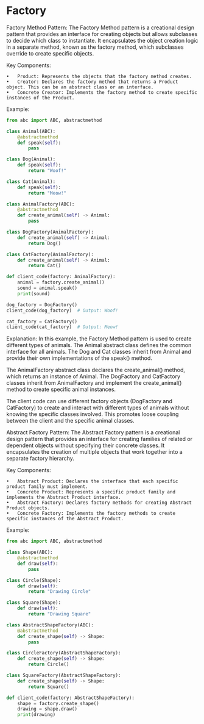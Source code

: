 # Factory

Factory Method Pattern:
The Factory Method pattern is a creational design pattern that provides an interface for creating objects but allows subclasses to decide which class to instantiate. It encapsulates the object creation logic in a separate method, known as the factory method, which subclasses override to create specific objects.

Key Components:

	•	Product: Represents the objects that the factory method creates.
	•	Creator: Declares the factory method that returns a Product object. This can be an abstract class or an interface.
	•	Concrete Creator: Implements the factory method to create specific instances of the Product.

Example:

```python
from abc import ABC, abstractmethod

class Animal(ABC):
    @abstractmethod
    def speak(self):
        pass

class Dog(Animal):
    def speak(self):
        return "Woof!"

class Cat(Animal):
    def speak(self):
        return "Meow!"

class AnimalFactory(ABC):
    @abstractmethod
    def create_animal(self) -> Animal:
        pass

class DogFactory(AnimalFactory):
    def create_animal(self) -> Animal:
        return Dog()

class CatFactory(AnimalFactory):
    def create_animal(self) -> Animal:
        return Cat()

def client_code(factory: AnimalFactory):
    animal = factory.create_animal()
    sound = animal.speak()
    print(sound)

dog_factory = DogFactory()
client_code(dog_factory)  # Output: Woof!

cat_factory = CatFactory()
client_code(cat_factory)  # Output: Meow!
```

Explanation:
In this example, the Factory Method pattern is used to create different types of animals. The Animal abstract class defines the common interface for all animals. The Dog and Cat classes inherit from Animal and provide their own implementations of the speak() method.

The AnimalFactory abstract class declares the create_animal() method, which returns an instance of Animal. The DogFactory and CatFactory classes inherit from AnimalFactory and implement the create_animal() method to create specific animal instances.

The client code can use different factory objects (DogFactory and CatFactory) to create and interact with different types of animals without knowing the specific classes involved. This promotes loose coupling between the client and the specific animal classes.

Abstract Factory Pattern:
The Abstract Factory pattern is a creational design pattern that provides an interface for creating families of related or dependent objects without specifying their concrete classes. It encapsulates the creation of multiple objects that work together into a separate factory hierarchy.

Key Components:

	•	Abstract Product: Declares the interface that each specific product family must implement.
	•	Concrete Product: Represents a specific product family and implements the Abstract Product interface.
	•	Abstract Factory: Declares factory methods for creating Abstract Product objects.
	•	Concrete Factory: Implements the factory methods to create specific instances of the Abstract Product.

Example:
```python
from abc import ABC, abstractmethod

class Shape(ABC):
    @abstractmethod
    def draw(self):
        pass

class Circle(Shape):
    def draw(self):
        return "Drawing Circle"

class Square(Shape):
    def draw(self):
        return "Drawing Square"

class AbstractShapeFactory(ABC):
    @abstractmethod
    def create_shape(self) -> Shape:
        pass

class CircleFactory(AbstractShapeFactory):
    def create_shape(self) -> Shape:
        return Circle()

class SquareFactory(AbstractShapeFactory):
    def create_shape(self) -> Shape:
        return Square()

def client_code(factory: AbstractShapeFactory):
    shape = factory.create_shape()
    drawing = shape.draw()
    print(drawing)
```